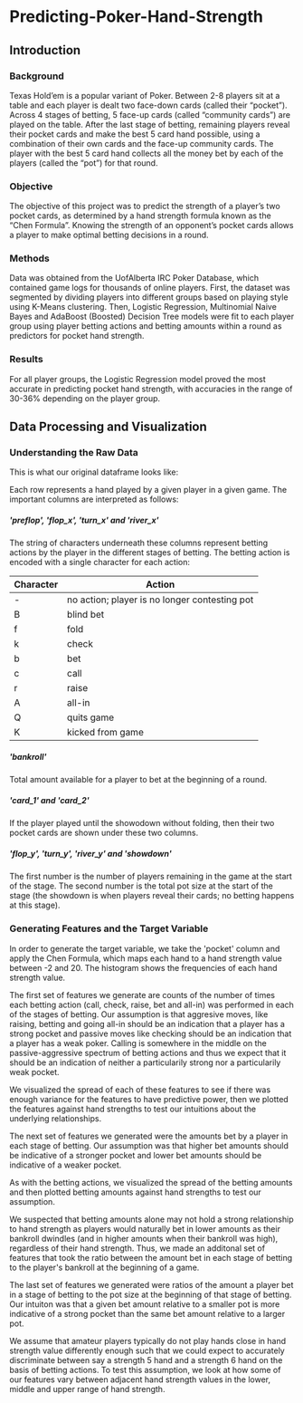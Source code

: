 # Predicting-Poker-Hand-Strength

## Introduction

### Background

Texas Hold’em is a popular variant of Poker. Between 2-8 players sit at a table and each player is dealt two face-down cards (called their “pocket”). Across 4 stages of betting, 5 face-up cards (called “community cards”) are played on the table. After the last stage of betting, remaining players reveal their pocket cards and make the best 5 card hand possible, using a combination of their own cards and the face-up community cards. The player with the best 5 card hand collects all the money bet by each of the players (called the “pot”) for that round. 

### Objective

The objective of this project was to predict the strength of a player’s two pocket cards, as determined by a hand strength formula known as the “Chen Formula”. Knowing the strength of an opponent’s pocket cards allows a player to make optimal betting decisions in a round. 

### Methods

Data was obtained from the UofAlberta IRC Poker Database, which contained game logs for thousands of online players. First, the dataset was segmented by dividing players into different groups based on playing style using K-Means clustering. Then, Logistic Regression, Multinomial Naive Bayes and AdaBoost (Boosted) Decision Tree models were fit to each player group using player betting actions and betting amounts within a round as predictors for pocket hand strength. 

### Results

For all player groups, the Logistic Regression model proved the most accurate in predicting pocket hand strength, with accuracies in the range of 30-36% depending on the player group. 

## Data Processing and Visualization

### Understanding the Raw Data

This is what our original dataframe looks like:

Each row represents a hand played by a given player in a given game. The important columns are interpreted as follows:

##### 'preflop', 'flop_x', 'turn_x' and 'river_x'

The string of characters underneath these columns represent betting actions by the player in the different stages of betting. The betting action is encoded with a single character for each action:

|  Character   |    Action    |
| ------------ | ------------ |
| - | no action; player is no longer contesting pot |
| B | blind bet |
| f | fold |
| k | check |
| b | bet |
| c | call |
| r | raise |
| A | all-in |
| Q | quits game |
| K | kicked from game |

##### 'bankroll'

Total amount available for a player to bet at the beginning of a round. 

##### 'card_1' and 'card_2'

If the player played until the showodown without folding, then their two pocket cards are shown under these two columns. 

##### 'flop_y', 'turn_y', 'river_y' and 'showdown'

The first number is the number of players remaining in the game at the start of the stage. The second number is the total pot size at the start of the stage (the showdown is when players reveal their cards; no betting happens at this stage). 

### Generating Features and the Target Variable

In order to generate the target variable, we take the 'pocket' column and apply the Chen Formula, which maps each hand to a hand strength value between -2 and 20. The histogram shows the frequencies of each hand strength value.

The first set of features we generate are counts of the number of times each betting action (call, check, raise, bet and all-in) was performed in each of the stages of betting. Our assumption is that aggresive moves, like raising, betting and going all-in should be an indication that a player has a strong pocket and passive moves like checking should be an indication that a player has a weak poker. Calling is somewhere in the middle on the passive-aggressive spectrum of betting actions and thus we expect that it should be an indication of neither a particularily strong nor a particularily weak pocket. 

We visualized the spread of each of these features to see if there was enough variance for the features to have predictive power, then we plotted the features against hand strengths to test our intuitions about the underlying relationships. 

The next set of features we generated were the amounts bet by a player in each stage of betting. Our assumption was that higher bet amounts should be indicative of a stronger pocket and lower bet amounts should be indicative of a weaker pocket. 

As with the betting actions, we visualized the spread of the betting amounts and then plotted betting amounts against hand strengths to test our assumption.

We suspected that betting amounts alone may not hold a strong relationship to hand strength as players would naturally bet in lower amounts as their bankroll dwindles (and in higher amounts when their bankroll was high), regardless of their hand strength. Thus, we made an additonal set of features that took the ratio between the amount bet in each stage of betting to the player's bankroll at the beginning of a game. 

The last set of features we generated were ratios of the amount a player bet in a stage of betting to the pot size at the beginning of that stage of betting. Our intuiton was that a given bet amount relative to a smaller pot is more indicative of a strong pocket than the same bet amount relative to a larger pot. 


We assume that amateur players typically do not play hands close in hand strength value differently enough such that we could expect to accurately discriminate between say a strength 5 hand and a strength 6 hand on the basis of betting actions. To test this assumption, we look at how some of our features vary between adjacent hand strength values in the lower, middle and upper range of hand strength. 





